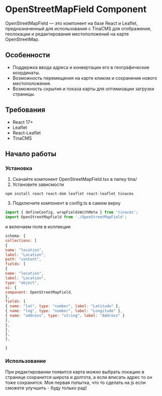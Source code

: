 # OpenStreetMapField Component

OpenStreetMapField — это компонент на базе React и Leaflet, предназначенный для использования с TinaCMS для отображения, геолокации и редактирования местоположений на карте OpenStreetMap.

## Особенности

- Поддержка ввода адреса и конвертации его в географические координаты.
- Возможность перемещения на карте кликом и сохранения нового местоположения.
- Возможность скрытия и показа карты для оптимизации загрузки страницы.

## Требования

- React 17+
- Leaflet
- React-Leaflet
- TinaCMS

## Начало работы

### Установка

1. Скачайте компонент OpenStreetMapField.tsx в папку tina/
2. Установите зависмости
```
npm install react react-dom leaflet react-leaflet tinacms
```
3. Подключите компонент в config.ts
в самом верху
```javascript
import { defineConfig, wrapFieldsWithMeta } from 'tinacms';
import OpenStreetMapField from './OpenStreetMapField'; 

```
и включаем поле в коллекции 

```javascript
schema: {
collections: [
{
name: "location",
label: "Location",
path: "content",
fields: [
{
name: "location",
label: "Location",
type: "object",
ui: {
component: OpenStreetMapField,
},
fields: [
{ name: "lat", type: "number", label: "Latitude" },
{ name: "lng", type: "number", label: "Longitude" },
{ name: "address", type: "string", label: "Address" }
],
},
],
},
],

}

```

### Использование
При редактировании появится карта можно выбрать локацию в странице сохранится широта и долгота, а если вписать адрес то он тоже сохранится.
Моя первая попытка, что то сделать на js если сможете улучшить - буду только рад!


